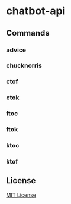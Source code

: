 # chatbot-api

## Commands

### advice

### chucknorris

### ctof

### ctok

### ftoc

### ftok

### ktoc

### ktof

## License
[MIT License](./LICENSE)
